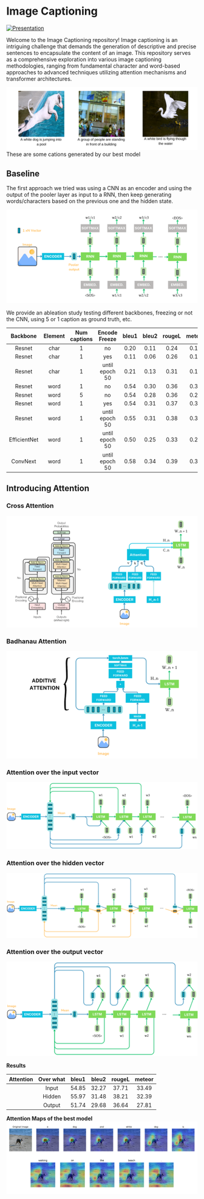 # Image Captioning

[![Presentation](https://img.shields.io/badge/Presentation-Slides-blue)](https://www.canva.com/design/DAF3OjxilVM/UjIrXWGNdYWaYMHPjfb1Wg/view?utm_content=DAF3OjxilVM&utm_campaign=designshare&utm_medium=link&utm_source=editor)

Welcome to the Image Captioning repository! Image captioning is an intriguing challenge that demands the generation of descriptive and precise sentences to encapsulate the content of an image. This repository serves as a comprehensive exploration into various image captioning methodologies, ranging from fundamental character and word-based approaches to advanced techniques utilizing attention mechanisms and transformer architectures.

![](Figures/Image_captioning.png)
These are some cations generated by our best model

## Baseline

The first approach we tried was using a CNN as an encoder and using the output of the pooler layer as input to a RNN, then keep generating words/characters based on the previous one and the hidden state. 

![Baseline](Figures/Baseline.png)

We provide an ableation study testing different backbones, freezing or not the CNN, using 5 or 1 caption as ground truth, etc. 

| Backbone | Element | Num captions |  Encode Freeze  | bleu1 | bleu2 | rougeL | meteor |
| :---------:|:--:|:------------:|    :---------:             | :---------:      |   :---------:    |    :---------:    |  :---------:      |
| Resnet   | char | 1            |   no           |    0.20  |    0.11   |    0.24    |    0.12    |
| Resnet   | char | 1            |    yes           |   0.11    |    0.06   |    0.26    |    0.11    |
| Resnet   | char | 1            |    until epoch 50  |   0.21    |    0.13   |    0.31    |    0.15    |
| Resnet   | word | 1            | no           |    0.54   |   0.30    |    0.36    |    0.32    |
| Resnet   | word | 5            |   no           |    0.54   |    0.28   |    0.36    |    0.22    |
| Resnet   | word | 1            |    yes           |   0.54    |    0.31   |    0.37    |    0.32    |
| Resnet   | word | 1            |    until epoch 50  |   0.55    |    0.31   |    0.38    |    0.31    |
| EfficientNet   | word | 1            |    until epoch 50  |   0.50    |    0.25   |    0.33    |    0.28    |
| ConvNext   | word | 1            |    until epoch 50  |   0.58    |    0.34   |    0.39    |    0.34    |


## Introducing Attention

### Cross Attention 

![](Figures/Cross_Attention.png)

### Badhanau Attention 

![](Figures/Badhanau_Attention.png)


### Attention over the input vector

![](Figures/Input_Attention.png)

### Attention over the hidden vector

![](Figures/Hidden_Attention.png)

### Attention over the output vector 

![](Figures/Output_Attention.png)

**Results**

| Attention | Over what | bleu1 | bleu2 | rougeL | meteor |
| :---------:|:--: | :---------:      |   :---------:    |    :---------:    |  :---------:      |
| | Input | 54.85 | 32.27 | 37.71 | 33.49  |
| | Hidden | 55.97 | 31.48 | 38.21 | 32.39  |
| | Output | 51.74 | 29.68 | 36.64 | 27.81  |

**Attention Maps of the best model**
![](Figures/Attention_Maps_Badhanau.png)

